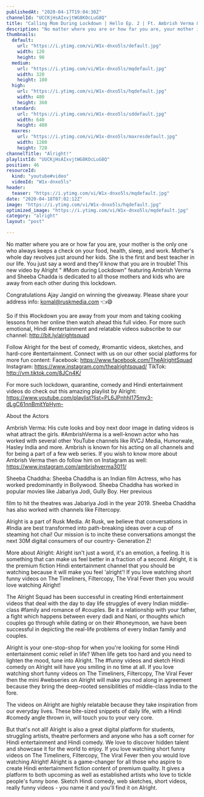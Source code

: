 ```yaml
---
publishedAt: "2020-04-17T19:04:30Z"
channelId: "UCCKjHsAIxvjtWG8KOcLuG8Q"
title: "Calling Mom During Lockdown | Hello Ep. 2 | Ft. Ambrish Verma & Sheeba Chaddha"
description: "No matter where you are or how far you are, your mother is the only one who always keeps a check on your food, health, sleep, and work. Mother's whole day revolves just around her kids. She is the first and best teacher in our life. You just say a word and they'll know that you are in trouble! This new video by Alright \" #Mom during Lockdown\" featuring Ambrish Verma and Sheeba Chadda is dedicated to all those mothers and kids who are away from each other during this lockdown.\n\nCongratulations Ajay Jangid on winning the giveaway. Please share your address info:\nkomal@ruskmedia.com 👈😄\n\nSo if this #lockdown you are away from your mom and taking cooking lessons from her online then watch ahead this full video. For more such emotional, Hindi #entertainment and relatable videos subscribe to our channel: http://bit.ly/alrightsquad\n\nFollow Alright for the best of comedy, #romantic videos, sketches, and hard-core #entertainment. Connect with us on our other social platforms for more fun content: \nFacebook: https://www.facebook.com/TheAlrightSquad\nInstagram: https://www.instagram.com/thealrightsquad/ \nTikTok: http://vm.tiktok.com/8JCn4K/\n\nFor more such lockdown, quarantine, comedy and Hindi entertainment videos do check out this amazing playlist by Alright: https://www.youtube.com/playlist?list=PL6JPnhhI175my3-dLgC61nnBmitYpHym-\n\nAbout the Actors\n\nAmbrish Verma: His cute looks and boy next door image in dating videos is what attract the girls. #AmbrishVerma is a well-known actor who has worked with several other YouTube channels like RVCJ Media, Humorwale, Hasley India and more. Ambrish is known for his acting on all channels and for being a part of a few web series. If you wish to know more about Ambrish Verma then do follow him on Instagram as well: https://www.instagram.com/ambrishverma3011/\n\nSheeba Chaddha: Sheeba Chaddha is an Indian film Actress, who has worked predominantly in Bollywood. Sheeba Chaddha has worked in popular movies like Jabariya Jodi, Gully Boy. Her previous\n\nfilm to hit the theatres was Jabariya Jodi in the year 2019. Sheeba Chaddha has also worked with channels like Filtercopy.\n\nAlright is a part of Rusk Media. At Rusk, we believe that conversations in #India are best transformed into path-breaking ideas over a cup of steaming hot chai! Our mission is to incite these conversations amongst the next 30M digital consumers of our country- Generation Z!\n\nMore about Alright: Alright isn't just a word, it's an emotion, a feeling. It is something that can make us feel better in a fraction of a second. Alright, it is the premium fiction Hindi entertainment channel that you should be watching because it will make you feel 'alright'! If you love watching short funny videos on The Timeliners, Filtercopy, The Viral Fever then you would love watching Alright!\n\nThe Alright Squad has been successful in creating Hindi entertainment videos that deal with the day to day life struggles of every Indian middle-class #family and romance of #couples. Be it a relationship with your father, a fight which happens between every dadi and Nani, or thoughts which couples go through while dating or on their #honeymoon, we have been successful in depicting the real-life problems of every Indian family and couples.\n\nAlright is your one-stop-shop for when you're looking for some Hindi entertainment comic relief in life? When life gets too hard and you need to lighten the mood, tune into Alright. The #funny videos and sketch Hindi comedy on Alright will have you smiling in no time at all. If you love watching short funny videos on The Timeliners, Filtercopy, The Viral Fever then the mini #webseries on Alright will make you nod along in agreement because they bring the deep-rooted sensibilities of middle-class India to the fore.\n\nThe videos on Alright are highly relatable because they take inspiration from our everyday lives. These bite-sized snippets of daily life, with a Hindi #comedy angle thrown in, will touch you to your very core.\n\nBut that's not all! Alright is also a great digital platform for students, struggling artists, theatre performers and anyone who has a soft corner for Hindi entertainment and Hindi comedy. We love to discover hidden talent and showcase it for the world to enjoy. If you love watching short funny videos on The Timeliners, Filtercopy, The Viral Fever then you would love watching Alright! Alright is a game-changer for all those who aspire to create Hindi entertainment fiction content of premium quality. It gives a platform to both upcoming as well as established artists who love to tickle people's funny bone. Sketch Hindi comedy, web sketches, short videos, really funny videos - you name it and you'll find it on Alright."
thumbnails:
  default:
    url: "https://i.ytimg.com/vi/W1x-dnxo5ls/default.jpg"
    width: 120
    height: 90
  medium:
    url: "https://i.ytimg.com/vi/W1x-dnxo5ls/mqdefault.jpg"
    width: 320
    height: 180
  high:
    url: "https://i.ytimg.com/vi/W1x-dnxo5ls/hqdefault.jpg"
    width: 480
    height: 360
  standard:
    url: "https://i.ytimg.com/vi/W1x-dnxo5ls/sddefault.jpg"
    width: 640
    height: 480
  maxres:
    url: "https://i.ytimg.com/vi/W1x-dnxo5ls/maxresdefault.jpg"
    width: 1280
    height: 720
channelTitle: "Alright!"
playlistId: "UUCKjHsAIxvjtWG8KOcLuG8Q"
position: 46
resourceId:
  kind: "youtube#video"
  videoId: "W1x-dnxo5ls"
header:
  teaser: "https://i.ytimg.com/vi/W1x-dnxo5ls/mqdefault.jpg"
date: "2020-04-18T07:02:12Z"
image: "https://i.ytimg.com/vi/W1x-dnxo5ls/hqdefault.jpg"
optimized_image: "https://i.ytimg.com/vi/W1x-dnxo5ls/mqdefault.jpg"
category: "alright"
layout: "post"

---
```

No matter where you are or how far you are, your mother is the only one who always keeps a check on your food, health, sleep, and work. Mother's whole day revolves just around her kids. She is the first and best teacher in our life. You just say a word and they'll know that you are in trouble! This new video by Alright " #Mom during Lockdown" featuring Ambrish Verma and Sheeba Chadda is dedicated to all those mothers and kids who are away from each other during this lockdown.

Congratulations Ajay Jangid on winning the giveaway. Please share your address info:
komal@ruskmedia.com 👈😄

So if this #lockdown you are away from your mom and taking cooking lessons from her online then watch ahead this full video. For more such emotional, Hindi #entertainment and relatable videos subscribe to our channel: http://bit.ly/alrightsquad

Follow Alright for the best of comedy, #romantic videos, sketches, and hard-core #entertainment. Connect with us on our other social platforms for more fun content: 
Facebook: https://www.facebook.com/TheAlrightSquad
Instagram: https://www.instagram.com/thealrightsquad/ 
TikTok: http://vm.tiktok.com/8JCn4K/

For more such lockdown, quarantine, comedy and Hindi entertainment videos do check out this amazing playlist by Alright: https://www.youtube.com/playlist?list=PL6JPnhhI175my3-dLgC61nnBmitYpHym-

About the Actors

Ambrish Verma: His cute looks and boy next door image in dating videos is what attract the girls. #AmbrishVerma is a well-known actor who has worked with several other YouTube channels like RVCJ Media, Humorwale, Hasley India and more. Ambrish is known for his acting on all channels and for being a part of a few web series. If you wish to know more about Ambrish Verma then do follow him on Instagram as well: https://www.instagram.com/ambrishverma3011/

Sheeba Chaddha: Sheeba Chaddha is an Indian film Actress, who has worked predominantly in Bollywood. Sheeba Chaddha has worked in popular movies like Jabariya Jodi, Gully Boy. Her previous

film to hit the theatres was Jabariya Jodi in the year 2019. Sheeba Chaddha has also worked with channels like Filtercopy.

Alright is a part of Rusk Media. At Rusk, we believe that conversations in #India are best transformed into path-breaking ideas over a cup of steaming hot chai! Our mission is to incite these conversations amongst the next 30M digital consumers of our country- Generation Z!

More about Alright: Alright isn't just a word, it's an emotion, a feeling. It is something that can make us feel better in a fraction of a second. Alright, it is the premium fiction Hindi entertainment channel that you should be watching because it will make you feel 'alright'! If you love watching short funny videos on The Timeliners, Filtercopy, The Viral Fever then you would love watching Alright!

The Alright Squad has been successful in creating Hindi entertainment videos that deal with the day to day life struggles of every Indian middle-class #family and romance of #couples. Be it a relationship with your father, a fight which happens between every dadi and Nani, or thoughts which couples go through while dating or on their #honeymoon, we have been successful in depicting the real-life problems of every Indian family and couples.

Alright is your one-stop-shop for when you're looking for some Hindi entertainment comic relief in life? When life gets too hard and you need to lighten the mood, tune into Alright. The #funny videos and sketch Hindi comedy on Alright will have you smiling in no time at all. If you love watching short funny videos on The Timeliners, Filtercopy, The Viral Fever then the mini #webseries on Alright will make you nod along in agreement because they bring the deep-rooted sensibilities of middle-class India to the fore.

The videos on Alright are highly relatable because they take inspiration from our everyday lives. These bite-sized snippets of daily life, with a Hindi #comedy angle thrown in, will touch you to your very core.

But that's not all! Alright is also a great digital platform for students, struggling artists, theatre performers and anyone who has a soft corner for Hindi entertainment and Hindi comedy. We love to discover hidden talent and showcase it for the world to enjoy. If you love watching short funny videos on The Timeliners, Filtercopy, The Viral Fever then you would love watching Alright! Alright is a game-changer for all those who aspire to create Hindi entertainment fiction content of premium quality. It gives a platform to both upcoming as well as established artists who love to tickle people's funny bone. Sketch Hindi comedy, web sketches, short videos, really funny videos - you name it and you'll find it on Alright.